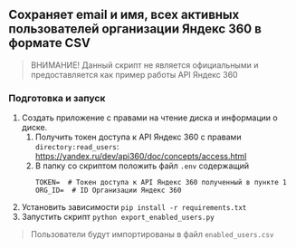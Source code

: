 ## Сохраняет email и имя, всех активных пользователей организации Яндекс 360 в формате CSV

> ВНИМАНИЕ! Данный скрипт не является официальными и предоставляется как пример работы API Яндекс 360

### Подготовка и запуск

1.	Создать приложение с правами на чтение диска и информации о диске.
    1.	Получить токен доступа к API Яндекс 360 с правами `directory:read_users`: https://yandex.ru/dev/api360/doc/concepts/access.html
    2.	В папку со скриптом положить файл `.env` содержащий
        ```
        TOKEN=  # Токен доступа к API Яндекс 360 полученный в пункте 1
        ORG_ID=  # ID Организации Яндекс 360
        ```
2. Установить зависимости `pip install -r requirements.txt`
3. Запустить скрипт `python export_enabled_users.py`

> Пользователи будут импортированы в файл `enabled_users.csv`
